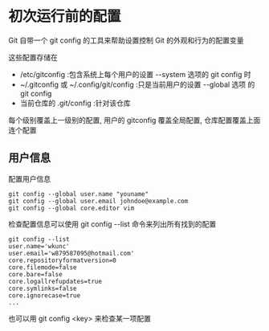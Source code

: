 # 初次运行前的配置
Git 自带一个 git config 的工具来帮助设置控制 Git 的外观和行为的配置变量

这些配置存储在 
* /etc/gitconfig :包含系统上每个用户的设置 --system 选项的 git config 时
* ~/.gitconfig 或 ~/.config/git/config :只是当前用户的设置 --global 选项 的 git config 
* 当前仓库的 .git/config :针对该仓库

每个级别覆盖上一级别的配置, 用户的 gitconfig 覆盖全局配置, 仓库配置覆盖上面连个配置

## 用户信息
配置用户信息
```
git config --global user.name "youname"
git config --global user.email johndoe@example.com
git config --global core.editor vim
```
检查配置信息可以使用 git config --list 命令来列出所有找到的配置
```
git config --list
user.name='wkunc'
user.email='w879587095@hotmail.com'
core.repositoryformatversion=0
core.filemode=false
core.bare=false
core.logallrefupdates=true
core.symlinks=false
core.ignorecase=true
...
```
也可以用 git config \<key> 来检查某一项配置
